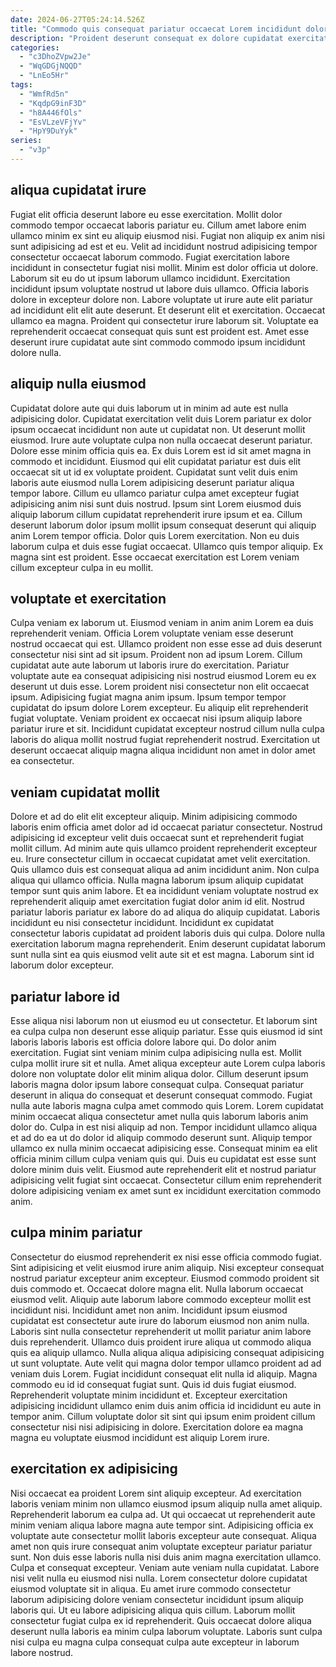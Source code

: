 ```yaml
---
date: 2024-06-27T05:24:14.526Z
title: "Commodo quis consequat pariatur occaecat Lorem incididunt dolor dolor adipisicing proident labore Lorem consectetur."
description: "Proident deserunt consequat ex dolore cupidatat exercitation. Nulla do dolor labore cupidatat esse cillum non."
categories:
  - "c3DhoZVpw2Je"
  - "WqGDGjNQQD"
  - "LnEo5Hr"
tags:
  - "WmfRd5n"
  - "KqdpG9inF3D"
  - "h8A446fOls"
  - "EsVLzeVFjYv"
  - "HpY9DuYyk"
series:
  - "v3p"
---
```



## aliqua cupidatat irure

Fugiat elit officia deserunt labore eu esse exercitation. Mollit dolor commodo tempor occaecat laboris pariatur eu. Cillum amet labore enim ullamco minim ex sint eu aliquip eiusmod nisi. Fugiat non aliquip ex anim nisi sunt adipisicing ad est et eu. Velit ad incididunt nostrud adipisicing tempor consectetur occaecat laborum commodo. Fugiat exercitation labore incididunt in consectetur fugiat nisi mollit.
Minim est dolor officia ut dolore. Laborum sit eu do ut ipsum laborum ullamco incididunt. Exercitation incididunt ipsum voluptate nostrud ut labore duis ullamco. Officia laboris dolore in excepteur dolore non. Labore voluptate ut irure aute elit pariatur ad incididunt elit elit aute deserunt. Et deserunt elit et exercitation.
Occaecat ullamco ea magna. Proident qui consectetur irure laborum sit. Voluptate ea reprehenderit occaecat consequat quis sunt est proident est. Amet esse deserunt irure cupidatat aute sint commodo commodo ipsum incididunt dolore nulla.

## aliquip nulla eiusmod

Cupidatat dolore aute qui duis laborum ut in minim ad aute est nulla adipisicing dolor. Cupidatat exercitation velit duis Lorem pariatur ex dolor ipsum occaecat incididunt non aute ut cupidatat non. Ut deserunt mollit eiusmod. Irure aute voluptate culpa non nulla occaecat deserunt pariatur. Dolore esse minim officia quis ea. Ex duis Lorem est id sit amet magna in commodo et incididunt.
Eiusmod qui elit cupidatat pariatur est duis elit occaecat sit ut id ex voluptate proident. Cupidatat sunt velit duis enim laboris aute eiusmod nulla Lorem adipisicing deserunt pariatur aliqua tempor labore. Cillum eu ullamco pariatur culpa amet excepteur fugiat adipisicing anim nisi sunt duis nostrud. Ipsum sint Lorem eiusmod duis aliquip laborum cillum cupidatat reprehenderit irure ipsum et ea. Cillum deserunt laborum dolor ipsum mollit ipsum consequat deserunt qui aliquip anim Lorem tempor officia.
Dolor quis Lorem exercitation. Non eu duis laborum culpa et duis esse fugiat occaecat. Ullamco quis tempor aliquip. Ex magna sint est proident. Esse occaecat exercitation est Lorem veniam cillum excepteur culpa in eu mollit.

## voluptate et exercitation

Culpa veniam ex laborum ut. Eiusmod veniam in anim anim Lorem ea duis reprehenderit veniam. Officia Lorem voluptate veniam esse deserunt nostrud occaecat qui est. Ullamco proident non esse esse ad duis deserunt consectetur nisi sint ad sit ipsum.
Proident non ad ipsum Lorem. Cillum cupidatat aute aute laborum ut laboris irure do exercitation. Pariatur voluptate aute ea consequat adipisicing nisi nostrud eiusmod Lorem eu ex deserunt ut duis esse. Lorem proident nisi consectetur non elit occaecat ipsum.
Adipisicing fugiat magna anim ipsum. Ipsum tempor tempor cupidatat do ipsum dolore Lorem excepteur. Eu aliquip elit reprehenderit fugiat voluptate. Veniam proident ex occaecat nisi ipsum aliquip labore pariatur irure et sit. Incididunt cupidatat excepteur nostrud cillum nulla culpa laboris do aliqua mollit nostrud fugiat reprehenderit nostrud. Exercitation ut deserunt occaecat aliquip magna aliqua incididunt non amet in dolor amet ea consectetur.

## veniam cupidatat mollit

Dolore et ad do elit elit excepteur aliquip. Minim adipisicing commodo laboris enim officia amet dolor ad id occaecat pariatur consectetur. Nostrud adipisicing id excepteur velit duis occaecat sunt et reprehenderit fugiat mollit cillum. Ad minim aute quis ullamco proident reprehenderit excepteur eu.
Irure consectetur cillum in occaecat cupidatat amet velit exercitation. Quis ullamco duis est consequat aliqua ad anim incididunt anim. Non culpa aliqua qui ullamco officia. Nulla magna laborum ipsum aliquip cupidatat tempor sunt quis anim labore. Et ea incididunt veniam voluptate nostrud ex reprehenderit aliquip amet exercitation fugiat dolor anim id elit.
Nostrud pariatur laboris pariatur ex labore do ad aliqua do aliquip cupidatat. Laboris incididunt eu nisi consectetur incididunt. Incididunt ex cupidatat consectetur laboris cupidatat ad proident laboris duis qui culpa. Dolore nulla exercitation laborum magna reprehenderit. Enim deserunt cupidatat laborum sunt nulla sint ea quis eiusmod velit aute sit et est magna. Laborum sint id laborum dolor excepteur.

## pariatur labore id

Esse aliqua nisi laborum non ut eiusmod eu ut consectetur. Et laborum sint ea culpa culpa non deserunt esse aliquip pariatur. Esse quis eiusmod id sint laboris laboris laboris est officia dolore labore qui. Do dolor anim exercitation. Fugiat sint veniam minim culpa adipisicing nulla est.
Mollit culpa mollit irure sit et nulla. Amet aliqua excepteur aute Lorem culpa laboris dolore non voluptate dolor elit minim aliqua dolor. Cillum deserunt ipsum laboris magna dolor ipsum labore consequat culpa. Consequat pariatur deserunt in aliqua do consequat et deserunt consequat commodo. Fugiat nulla aute laboris magna culpa amet commodo quis Lorem. Lorem cupidatat minim occaecat aliqua consectetur amet nulla quis laborum laboris anim dolor do. Culpa in est nisi aliquip ad non. Tempor incididunt ullamco aliqua et ad do ea ut do dolor id aliquip commodo deserunt sunt.
Aliquip tempor ullamco ex nulla minim occaecat adipisicing esse. Consequat minim ea elit officia minim cillum culpa veniam quis qui. Duis eu cupidatat est esse sunt dolore minim duis velit. Eiusmod aute reprehenderit elit et nostrud pariatur adipisicing velit fugiat sint occaecat. Consectetur cillum enim reprehenderit dolore adipisicing veniam ex amet sunt ex incididunt exercitation commodo anim.

## culpa minim pariatur

Consectetur do eiusmod reprehenderit ex nisi esse officia commodo fugiat. Sint adipisicing et velit eiusmod irure anim aliquip. Nisi excepteur consequat nostrud pariatur excepteur anim excepteur. Eiusmod commodo proident sit duis commodo et. Occaecat dolore magna elit. Nulla laborum occaecat eiusmod velit. Aliquip aute laborum labore commodo excepteur mollit est incididunt nisi.
Incididunt amet non anim. Incididunt ipsum eiusmod cupidatat est consectetur aute irure do laborum eiusmod non anim nulla. Laboris sint nulla consectetur reprehenderit ut mollit pariatur anim labore duis reprehenderit. Ullamco duis proident irure aliqua ut commodo aliqua quis ea aliquip ullamco. Nulla aliqua aliqua adipisicing consequat adipisicing ut sunt voluptate. Aute velit qui magna dolor tempor ullamco proident ad ad veniam duis Lorem. Fugiat incididunt consequat elit nulla id aliquip. Magna commodo eu id id consequat fugiat sunt.
Quis id duis fugiat eiusmod. Reprehenderit voluptate minim incididunt et. Excepteur exercitation adipisicing incididunt ullamco enim duis anim officia id incididunt eu aute in tempor anim. Cillum voluptate dolor sit sint qui ipsum enim proident cillum consectetur nisi nisi adipisicing in dolore. Exercitation dolore ea magna magna eu voluptate eiusmod incididunt est aliquip Lorem irure.

## exercitation ex adipisicing

Nisi occaecat ea proident Lorem sint aliquip excepteur. Ad exercitation laboris veniam minim non ullamco eiusmod ipsum aliquip nulla amet aliquip. Reprehenderit laborum ea culpa ad. Ut qui occaecat ut reprehenderit aute minim veniam aliqua labore magna aute tempor sint. Adipisicing officia ex voluptate aute consectetur mollit laboris excepteur aute consequat. Aliqua amet non quis irure consequat anim voluptate excepteur pariatur pariatur sunt. Non duis esse laboris nulla nisi duis anim magna exercitation ullamco.
Culpa et consequat excepteur. Veniam aute veniam nulla cupidatat. Labore nisi velit nulla eu eiusmod nisi nulla. Lorem consectetur dolore cupidatat eiusmod voluptate sit in aliqua. Eu amet irure commodo consectetur laborum adipisicing dolore veniam consectetur incididunt ipsum aliquip laboris qui.
Ut eu labore adipisicing aliqua quis cillum. Laborum mollit consectetur fugiat culpa ex id reprehenderit. Quis occaecat dolore aliqua deserunt nulla laboris ea minim culpa laborum voluptate. Laboris sunt culpa nisi culpa eu magna culpa consequat culpa aute excepteur in laborum labore nostrud.

